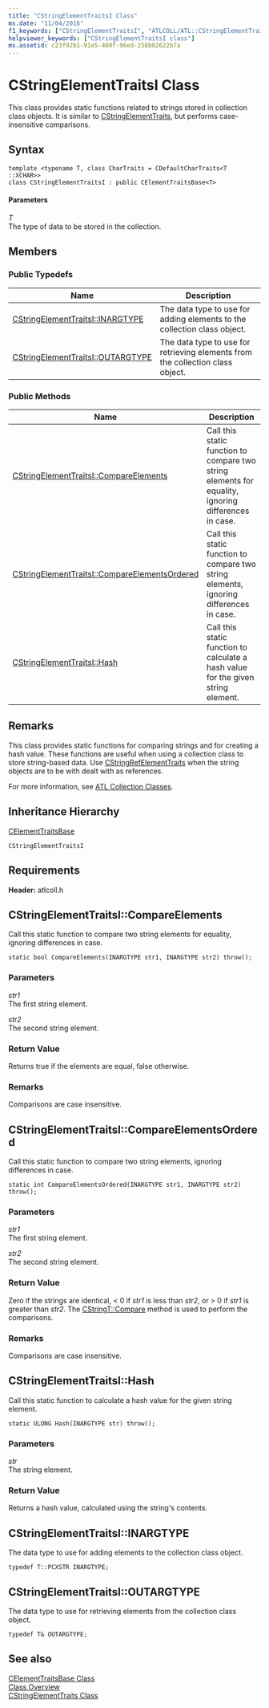 ```yaml
---
title: "CStringElementTraitsI Class"
ms.date: "11/04/2016"
f1_keywords: ["CStringElementTraitsI", "ATLCOLL/ATL::CStringElementTraitsI", "ATLCOLL/ATL::CStringElementTraitsI::INARGTYPE", "ATLCOLL/ATL::CStringElementTraitsI::OUTARGTYPE", "ATLCOLL/ATL::CStringElementTraitsI::CompareElements", "ATLCOLL/ATL::CStringElementTraitsI::CompareElementsOrdered", "ATLCOLL/ATL::CStringElementTraitsI::Hash"]
helpviewer_keywords: ["CStringElementTraitsI class"]
ms.assetid: c23f92b1-91e5-400f-96ed-258b02622b7a
---
```

# CStringElementTraitsI Class

This class provides static functions related to strings stored in collection class objects. It is similar to [CStringElementTraits](../../atl/reference/cstringelementtraits-class.md), but performs case-insensitive comparisons.

## Syntax

```
template <typename T, class CharTraits = CDefaultCharTraits<T ::XCHAR>>
class CStringElementTraitsI : public CElementTraitsBase<T>
```

#### Parameters

*T*<br/>
The type of data to be stored in the collection.

## Members

### Public Typedefs

|Name|Description|
|----------|-----------------|
|[CStringElementTraitsI::INARGTYPE](#inargtype)|The data type to use for adding elements to the collection class object.|
|[CStringElementTraitsI::OUTARGTYPE](#outargtype)|The data type to use for retrieving elements from the collection class object.|

### Public Methods

|Name|Description|
|----------|-----------------|
|[CStringElementTraitsI::CompareElements](#compareelements)|Call this static function to compare two string elements for equality, ignoring differences in case.|
|[CStringElementTraitsI::CompareElementsOrdered](#compareelementsordered)|Call this static function to compare two string elements, ignoring differences in case.|
|[CStringElementTraitsI::Hash](#hash)|Call this static function to calculate a hash value for the given string element.|

## Remarks

This class provides static functions for comparing strings and for creating a hash value. These functions are useful when using a collection class to store string-based data. Use [CStringRefElementTraits](../../atl/reference/cstringrefelementtraits-class.md) when the string objects are to be with dealt with as references.

For more information, see [ATL Collection Classes](../../atl/atl-collection-classes.md).

## Inheritance Hierarchy

[CElementTraitsBase](../../atl/reference/celementtraitsbase-class.md)

`CStringElementTraitsI`

## Requirements

**Header:** atlcoll.h

## <a name="compareelements"></a>  CStringElementTraitsI::CompareElements

Call this static function to compare two string elements for equality, ignoring differences in case.

```
static bool CompareElements(INARGTYPE str1, INARGTYPE str2) throw();
```

### Parameters

*str1*<br/>
The first string element.

*str2*<br/>
The second string element.

### Return Value

Returns true if the elements are equal, false otherwise.

### Remarks

Comparisons are case insensitive.

## <a name="compareelementsordered"></a>  CStringElementTraitsI::CompareElementsOrdered

Call this static function to compare two string elements, ignoring differences in case.

```
static int CompareElementsOrdered(INARGTYPE str1, INARGTYPE str2) throw();
```

### Parameters

*str1*<br/>
The first string element.

*str2*<br/>
The second string element.

### Return Value

Zero if the strings are identical, < 0 if *str1* is less than *str2*, or > 0 if *str1* is greater than *str2*. The [CStringT::Compare](../../atl-mfc-shared/reference/cstringt-class.md#compare) method is used to perform the comparisons.

### Remarks

Comparisons are case insensitive.

## <a name="hash"></a>  CStringElementTraitsI::Hash

Call this static function to calculate a hash value for the given string element.

```
static ULONG Hash(INARGTYPE str) throw();
```

### Parameters

*str*<br/>
The string element.

### Return Value

Returns a hash value, calculated using the string's contents.

## <a name="inargtype"></a>  CStringElementTraitsI::INARGTYPE

The data type to use for adding elements to the collection class object.

```
typedef T::PCXSTR INARGTYPE;
```

## <a name="outargtype"></a>  CStringElementTraitsI::OUTARGTYPE

The data type to use for retrieving elements from the collection class object.

```
typedef T& OUTARGTYPE;
```

## See also

[CElementTraitsBase Class](../../atl/reference/celementtraitsbase-class.md)<br/>
[Class Overview](../../atl/atl-class-overview.md)<br/>
[CStringElementTraits Class](../../atl/reference/cstringelementtraits-class.md)
